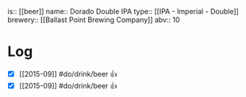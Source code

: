 is:: [[beer]]
name:: Dorado Double IPA
type:: [[IPA - Imperial - Double]]
brewery:: [[Ballast Point Brewing Company]]
abv:: 10

# Log
- [x] [[2015-09]] #do/drink/beer 👍
- [x] [[2015-09]] #do/drink/beer 👍
